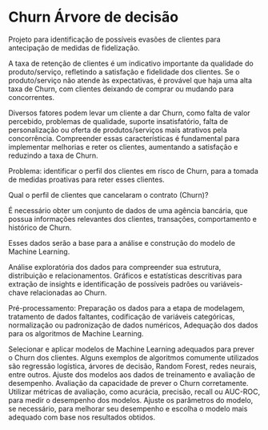 # Churn Árvore de decisão
Projeto para identificação de possíveis evasões de clientes para antecipação de medidas de fidelização.

A taxa de retenção de clientes é um indicativo importante da qualidade do produto/serviço, refletindo a satisfação e fidelidade dos clientes. Se o produto/serviço não atende às expectativas, é provável que haja uma alta taxa de Churn, com clientes deixando de comprar ou mudando para concorrentes.

Diversos fatores podem levar um cliente a dar Churn, como falta de valor percebido, problemas de qualidade, suporte insatisfatório, falta de personalização ou oferta de produtos/serviços mais atrativos pela concorrência. Compreender essas características é fundamental para implementar melhorias e reter os clientes, aumentando a satisfação e reduzindo a taxa de Churn.	 	

Problema: identificar o perfil dos clientes em risco de Churn, para a tomada de medidas proativas para reter esses clientes.

Qual o perfil de clientes que cancelaram o contrato (Churn)?

É necessário obter um conjunto de dados de uma agência bancária, que possua informações relevantes dos clientes, transações, comportamento e histórico de Churn.

Esses dados serão a base para a análise e construção do modelo de Machine Learning.

Análise exploratória dos dados para compreender sua estrutura, distribuição e relacionamentos. Gráficos e estatísticas descritivas para extração de insights e identificação de possíveis padrões ou variáveis-chave relacionadas ao Churn.

Pré-processamento: Preparação os dados para a etapa de modelagem, tratamento de dados faltantes, codificação de variáveis categóricas, normalização ou padronização de dados numéricos, Adequação dos dados para os algoritmos de Machine Learning.

Selecionar e aplicar modelos de Machine Learning adequados para prever o Churn dos clientes. Alguns exemplos de algoritmos comumente utilizados são regressão logística, árvores de decisão, Random Forest, redes neurais, entre outros. Ajuste dos modelos aos dados de treinamento e avaliação de desempenho.
Avaliação da capacidade de prever o Churn corretamente. Utilizar métricas de avaliação, como acurácia, precisão, recall ou AUC-ROC, para medir o desempenho dos modelos. Ajuste os parâmetros do modelo, se necessário, para melhorar seu desempenho e escolha o modelo mais adequado com base nos resultados obtidos.
